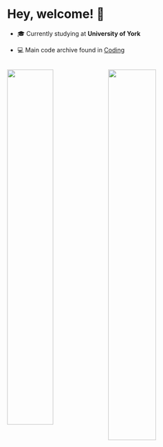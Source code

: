 #  Hey, welcome! 👋

- 🎓 Currently studying at **University of York**

- 💻 Main code archive found in [Coding](https://tomster12.github.io/Coding/)

<br />

<img align="left" width="46%" src="https://github-readme-stats.vercel.app/api?username=tomster12&count_private=true&theme=dracula&show_icons=true" />

<img align="left" width="47%" src="https://github-readme-stats.vercel.app/api/top-langs/?username=tomster12&layout=compact&langs_count=10" />
